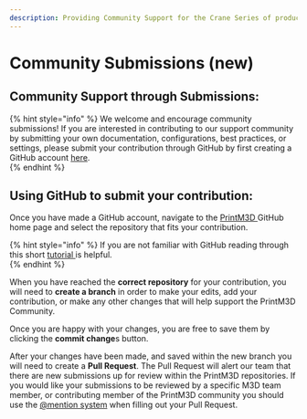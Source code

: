 ```yaml
---
description: Providing Community Support for the Crane Series of products.
---
```


# Community Submissions \(new\)

## Community Support through Submissions:

{% hint style="info" %}
We welcome and encourage community submissions! If you are interested in contributing to our support community by submitting your own documentation, configurations, best practices, or settings, please submit your contribution through GitHub by first creating a GitHub account [here](https://github.com/).  
{% endhint %}

## Using GitHub to submit your contribution:

Once you have made a GitHub account, navigate to the [PrintM3D ](https://github.com/PrintM3D)GitHub home page and select the repository that fits your contribution. 

{% hint style="info" %}
If you are not familiar with GitHub reading through this short [tutorial ](https://guides.github.com/activities/hello-world/#branch)is helpful.  
{% endhint %}

When you have reached the **correct repository** for your contribution, you will need to **create a branch** in order to make your edits, add your contribution, or make any other changes that will help support the PrintM3D Community. 

Once you are happy with your changes, you are free to save them by clicking the **commit change**s button. 

After your changes have been made, and saved within the new branch you will need to create a **Pull Request**. The Pull Request will alert our team that there are new submissions up for review within the PrintM3D repositories. If you would like your submissions to be reviewed by a specific M3D team member, or contributing member of the PrintM3D community you should use the [@mention system](https://help.github.com/articles/about-writing-and-formatting-on-github/#text-formatting-toolbar) when filling out your Pull Request.  

